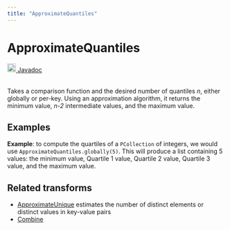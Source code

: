 ```yaml
---
title: "ApproximateQuantiles"
---
```

<!--
Licensed under the Apache License, Version 2.0 (the "License");
you may not use this file except in compliance with the License.
You may obtain a copy of the License at

http://www.apache.org/licenses/LICENSE-2.0

Unless required by applicable law or agreed to in writing, software
distributed under the License is distributed on an "AS IS" BASIS,
WITHOUT WARRANTIES OR CONDITIONS OF ANY KIND, either express or implied.
See the License for the specific language governing permissions and
limitations under the License.
-->
# ApproximateQuantiles
<table align="left">
    <a target="_blank" class="button"
        href="https://beam.apache.org/releases/javadoc/current/index.html?org/apache/beam/sdk/transforms/ApproximateQuantiles.html">
      <img src="https://beam.apache.org/images/logos/sdks/java.png" width="20px" height="20px"
           alt="Javadoc" />
     Javadoc
    </a>
</table>
<br><br>

Takes a comparison function and the desired number of quantiles *n*, either
globally or per-key. Using an approximation algorithm, it returns the
minimum value, *n-2* intermediate values, and the maximum value.

## Examples
**Example**: to compute the quartiles of a `PCollection` of integers, we
would use `ApproximateQuantiles.globally(5)`. This will produce a list
containing 5 values: the minimum value, Quartile 1 value, Quartile 2
value, Quartile 3 value, and the maximum value.

## Related transforms 
* [ApproximateUnique](/documentation/transforms/java/aggregation/approximateunique)
  estimates the number of distinct elements or distinct values in key-value pairs
* [Combine](/documentation/transforms/java/aggregation/combine)